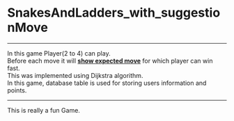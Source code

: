 # SnakesAndLadders_with_suggestionMove
<hr>
In this game Player(2 to 4) can play.<br>Before each move it will <b><u>show expected move</u></b> for which player can win fast.<br> This was implemented using Dijkstra algorithm.<br>In this game, database table is used for storing users information and points.<br><hr>This is really a fun Game.
